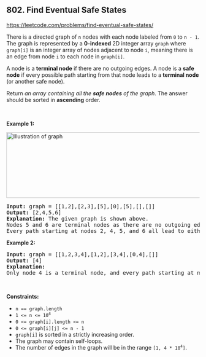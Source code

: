 ## 802. Find Eventual Safe States

<https://leetcode.com/problems/find-eventual-safe-states/>

<div class="px-5 pt-4"><div class="flex"></div><div class="_1l1MA" data-track-load="description_content"><p>There is a directed graph of <code>n</code> nodes with each node labeled from <code>0</code> to <code>n - 1</code>. The graph is represented by a <strong>0-indexed</strong> 2D integer array <code>graph</code> where <code>graph[i]</code> is an integer array of nodes adjacent to node <code>i</code>, meaning there is an edge from node <code>i</code> to each node in <code>graph[i]</code>.</p>

<p>A node is a <strong>terminal node</strong> if there are no outgoing edges. A node is a <strong>safe node</strong> if every possible path starting from that node leads to a <strong>terminal node</strong> (or another safe node).</p>

<p>Return <em>an array containing all the <strong>safe nodes</strong> of the graph</em>. The answer should be sorted in <strong>ascending</strong> order.</p>

<p>&nbsp;</p>
<p><strong class="example">Example 1:</strong></p>
<img alt="Illustration of graph" src="https://s3-lc-upload.s3.amazonaws.com/uploads/2018/03/17/picture1.png" style="height: 171px; width: 600px;">
<pre><strong>Input:</strong> graph = [[1,2],[2,3],[5],[0],[5],[],[]]
<strong>Output:</strong> [2,4,5,6]
<strong>Explanation:</strong> The given graph is shown above.
Nodes 5 and 6 are terminal nodes as there are no outgoing edges from either of them.
Every path starting at nodes 2, 4, 5, and 6 all lead to either node 5 or 6.</pre>

<p><strong class="example">Example 2:</strong></p>

<pre><strong>Input:</strong> graph = [[1,2,3,4],[1,2],[3,4],[0,4],[]]
<strong>Output:</strong> [4]
<strong>Explanation:</strong>
Only node 4 is a terminal node, and every path starting at node 4 leads to node 4.
</pre>

<p>&nbsp;</p>
<p><strong>Constraints:</strong></p>

<ul>
 <li><code>n == graph.length</code></li>
 <li><code>1 &lt;= n &lt;= 10<sup>4</sup></code></li>
 <li><code>0 &lt;= graph[i].length &lt;= n</code></li>
 <li><code>0 &lt;= graph[i][j] &lt;= n - 1</code></li>
 <li><code>graph[i]</code> is sorted in a strictly increasing order.</li>
 <li>The graph may contain self-loops.</li>
 <li>The number of edges in the graph will be in the range <code>[1, 4 * 10<sup>4</sup>]</code>.</li>
</ul>
</div></div>
